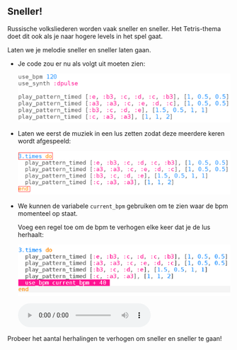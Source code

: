 ## Sneller!

Russische volksliederen worden vaak sneller en sneller. Het Tetris-thema doet dit ook als je naar hogere levels in het spel gaat.

Laten we je melodie sneller en sneller laten gaan.

+ Je code zou er nu als volgt uit moeten zien:
    
    ![schermafbeelding](images/tetris-part1.png)

+ Laten we eerst de muziek in een lus zetten zodat deze meerdere keren wordt afgespeeld:
    
    ![schermafbeelding](images/tetris-times.png)

+ We kunnen de variabele `current_bpm` gebruiken om te zien waar de bpm momenteel op staat.
    
    Voeg een regel toe om de bpm te verhogen elke keer dat je de lus herhaalt:
    
    ![schermafbeelding](images/tetris-bpm.png)
    
    <div id="audio-preview" class="pdf-hidden">
    <audio controls preload> 
     <source src="resources/tetris-2.mp3" type="audio/mpeg"> Je browser ondersteunt het element <code>audio</code> niet. 
    </audio>
    </div>

Probeer het aantal herhalingen te verhogen om sneller en sneller te gaan!
